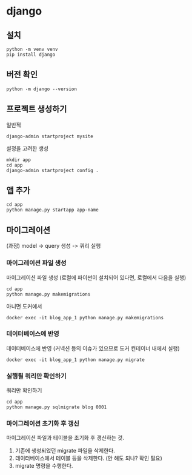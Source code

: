 # django
## 설치
```shell
python -m venv venv
pip install django
```


## 버전 확인
```shell
python -m django --version
```


## 프로젝트 생성하기
일반적
```shell
django-admin startproject mysite
```

설정을 고려한 생성
```shell
mkdir app
cd app
django-admin startproject config .
```

## 앱 추가
```shell
cd app
python manage.py startapp app-name
```

## 마이그레이션
(과정) model -> query 생성 -> 쿼리 실행

### 마이그레이션 파일 생성
마이그레이션 파일 생성 (로컬에 파이썬이 설치되어 있다면, 로컬에서 다음을 실행)
```shell
cd app
python manage.py makemigrations
```


아니면 도커에서
```shell
docker exec -it blog_app_1 python manage.py makemigrations
```

### 데이터베이스에 반영
데이터베이스에 반영 (커넥션 등의 이슈가 있으므로 도커 컨테이너 내에서 실행)
```shell
docker exec -it blog_app_1 python manage.py migrate
```


### 실행될 쿼리만 확인하기
쿼리만 확인하기
```shell
cd app
python manage.py sqlmigrate blog 0001
```


### 마이그레이션 초기화 후 갱신
마이그레이션 파일과 테이블을 초기화 후 갱신하는 것.

1. 기존에 생성되었던 migrate 파일을 삭제한다.
2. 데이터베이스에서 테이블 등을 삭제한다. (안 해도 되나? 확인 필요)
3. migrate 명령을 수행한다.

